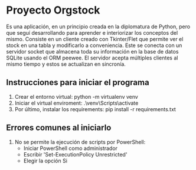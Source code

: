 # Proyecto Orgstock

Es una aplicación, en un principio creada en la diplomatura de Python, pero que seguí desarrollando para aprender e interiorizar los conceptos del mismo. Consiste en un cliente creado con Tkinter/Flet que permite ver el stock en una tabla y modificarlo a conveniencia. Este se conecta con un servidor socket que almacena toda su información en la base de datos SQLite usando el ORM peewee. El servidor acepta múltiples clientes al mismo tiempo y estos se actualizan en sincronía.


## Instrucciones para iniciar el programa

1. Crear el entorno virtual: python -m virtualenv venv
2. Iniciar el virtual enviroment: .\venv\Scripts\activate
3. Por último, instalar los requirements: pip install -r requirements.txt

## Errores comunes al iniciarlo

1. No se permite la ejecución de scripts por PowerShell:
   - Iniciar PowerShell como administrador
   - Escribir 'Set-ExecutionPolicy Unrestricted'
   - Elegir la opción Si

